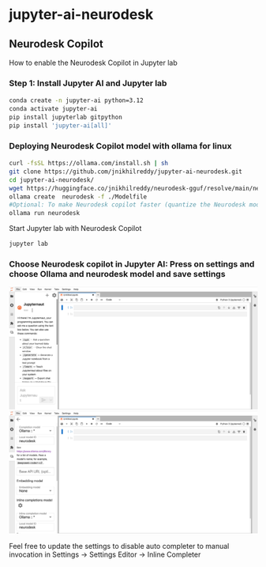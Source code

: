 # jupyter-ai-neurodesk

## Neurodesk Copilot 

How to enable the Neurodesk Copilot in Jupyter lab 

### Step 1: Install Jupyter AI and Jupyter lab

```bash
conda create -n jupyter-ai python=3.12
conda activate jupyter-ai
pip install jupyterlab gitpython
pip install 'jupyter-ai[all]'
```

### Deploying Neurodesk Copilot model with ollama for linux
```bash
curl -fsSL https://ollama.com/install.sh | sh
git clone https://github.com/jnikhilreddy/jupyter-ai-neurodesk.git
cd jupyter-ai-neurodesk/
wget https://huggingface.co/jnikhilreddy/neurodesk-gguf/resolve/main/neurodesk.gguf?download=true -O neurodesk.gguf
ollama create  neurodesk -f ./Modelfile  
#Optional: To make Neurodesk copilot faster (quantize the Neurodesk model): ollama create --quantize q4_K_M neurodesk -f ./Modelfile 
ollama run neurodesk
```


Start Jupyter lab with Neurodesk Copilot
```bash
jupyter lab 
```

### Choose Neurodesk copilot in Jupyter AI: Press on settings and choose Ollama and neurodesk model and save settings
![Choose Jupyter-AI settings](jupyter-ai.png)
![Enable Neurodesk copilot in Jupyter-AI settings](jupyter-ai-settings.png)

Feel free to update the settings to disable auto completer to manual invocation in Settings -> Settings Editor -> Inline Completer

